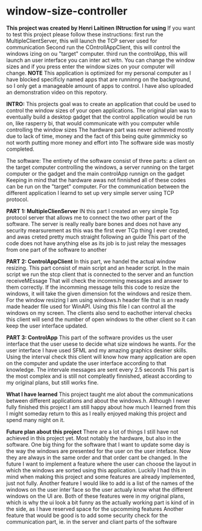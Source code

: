 # window-size-controller
****This project was created by Henri Laitinen****
**INtruction for using**
If you want to test this project please follow these instructions: first run the MultipleClientServer, this will launch the TCP server used for communication
Second run the COntrollAppClient, this will control the windows izing on ou "target" computer.
third run the controlApp, this will launch an user interface you can inter act witn. You can change the window sizes and if you press enter the window sizes on your computer will change.
**NOTE** This application is optimized for my personal computer as I have blocked specificly named apps that are runninng on the background, so I only get a manageable amount of apps to control.
I have also uploaded an demonstration video on this repotory.

**INTRO:** This projects goal was to create an application that could be used to control the window sizes of your open applications.
The original plan was to eventually build a desktop gadget that the control application would be run on, like rasperry bi, that would communicate with you computer while controlling the window sizes
The hardware part was never achieved mostly due to lack of time, money and the fact of this being quite gimmmicky so not worth putting more money and effort into
The software side was mostly completed.

The software:
  The entirety of the software consist of three parts: a client on the target computer controlling the windows, a server running on the target computer or the gadget and the main controlApp runnign on the gadget
  Keeping in mind that the hardware awas not finnished all of these codes can be run on the "target" computer. 
  For the communication between the different application I learnd to set up very simple server using TCP protocol.

  **PART 1: MultipleClienServer**
  IN this part I created an very simple Tcp protocol server that allows me to connect the two other part of the software. 
  The server is really really bare bones and does not have any security mearsurement as this was the first ever TCp thing I ever created, and awas creted pretty much straight following an guide
  This part of the code does not have anything else as its job is to just relay the messages from one part of the software to another

  **PART 2: ControlAppClient**
  In this part, we handel the actual window resizing. This part consist of main script and an header script. In the main script we run the stcp client that is connected to the server and an function  receiveMEssage
  That will check the incomming messages and answer to them correctly. If the incomming message tells this code to resize the windows, it will take the given dimension fot the windows and resize them. 
  For the window resizing I am using windows.h header file that is an ready made header file used for WinAPI. Using this file I can control all the windows on my screen. 
  The clients also send to eachother interval checks this client will send the number of open windows to the other client so it can keep the user interface updated.

  **PART 3: ControlApp**
  This part of the software provides us the user interface that the user usese to decide what size windows he wants. For the user interface I have used SFML and my amazing graphics desiner skills.
  Using the interval check this client will know how many application are open on the computer and update the user interface according to that knowledge. The intervale messages are sent every 2.5 seconds
  This part is the most complex and is still not compleatly finnished, atleast according to my original plans, but still works fine.


**What I have learned**
  This project taught me alot about the communications between different applications and about the windows.h. Although I never fully finished this project I am still happy about how much I learned from this
  I might someday return to this as I really enjoyed making this project and spend many night on it.

**Future plan about this project**
  There are a lot of things I still have not achieved in this project yet. Most notably the hardware, but also in the software. 
  One big thing for the software that I want to update some day is the way the windows are presented for the user on the user inteface. Now they are always in the same order and that order cant be changed.
  In the future I want to  implement a feature where the user can choose the layout in which the windows are sorted using this application. Luckily I had this in mind when making this project and some features are already implemented, 
  just not fully. Another feature I would like to add is a list of the names of the windows on the user inter´face so the user actualy know what the different windows on the UI are. 
  Both of these features were in my original plans, which is why the ui look a bit funny as the actually working part is kind of in the side, as I have reserved space for the upcomming features
  Another feature that would be good is to add some security check for the communication part, ie. in the server and cliant parts of the software
